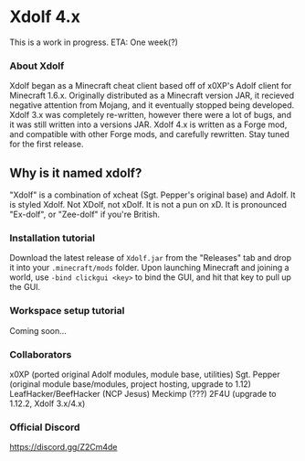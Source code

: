 # Xdolf 4.x

This is a work in progress. ETA: One week(?)

### About Xdolf

Xdolf began as a Minecraft cheat client based off of x0XP's Adolf client for Minecraft 1.6.x. Originally distributed as a Minecraft version JAR, it recieved negative attention from Mojang, and it eventually stopped being developed. Xdolf 3.x was completely re-written, however there were a lot of bugs, and it was still written into a versions JAR. Xdolf 4.x is written as a Forge mod, and compatible with other Forge mods, and carefully rewritten. Stay tuned for the first release.

## Why is it named xdolf?
"Xdolf" is a combination of xcheat (Sgt. Pepper's original base) and Adolf. It is styled Xdolf. Not XDolf, not xDolf. It is not a pun on xD. It is pronounced "Ex-dolf", or "Zee-dolf" if you're British. 

### Installation tutorial

Download the latest release of `Xdolf.jar` from the "Releases" tab and drop it into your `.minecraft/mods` folder. Upon launching Minecraft and joining a world, use `-bind clickgui <key>` to bind the GUI, and hit that key to pull up the GUI.

### Workspace setup tutorial

Coming soon...

### Collaborators
x0XP (ported original Adolf modules, module base, utilities)
Sgt. Pepper (original module base/modules, project hosting, upgrade to 1.12)
LeafHacker/BeefHacker (NCP Jesus)
Meckimp (???)
2F4U (upgrade to 1.12.2, Xdolf 3.x/4.x)

### Official Discord
https://discord.gg/Z2Cm4de
